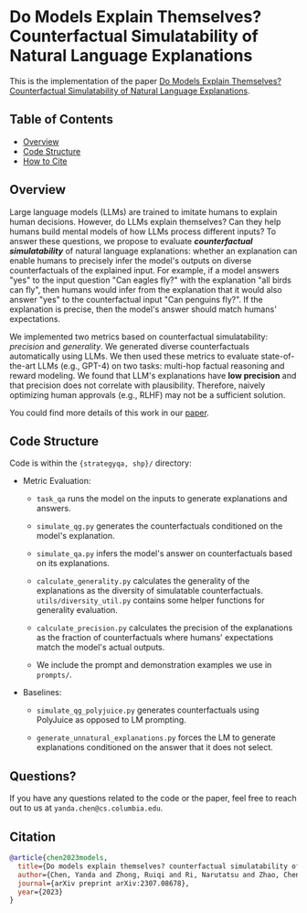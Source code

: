 # Do Models Explain Themselves? Counterfactual Simulatability of Natural Language Explanations

This is the implementation of the paper [Do Models Explain Themselves? Counterfactual Simulatability of Natural Language Explanations](https://arxiv.org/abs/2307.08678). 
## Table of Contents
* [Overview](#overview)
* [Code Structure](#code-structure)
* [How to Cite](#citation)

## Overview
Large language models (LLMs) are trained to imitate humans to explain human decisions. However, do LLMs explain themselves? Can they help humans build mental models of how LLMs process different inputs? To answer these questions, we propose to evaluate ***counterfactual simulatability*** of natural language explanations: whether an explanation can enable humans to precisely infer the model's outputs on diverse counterfactuals of the explained input. For example, if a model answers "yes" to the input question "Can eagles fly?" with the explanation "all birds can fly", then humans would infer from the explanation that it would also answer "yes" to the counterfactual input "Can penguins fly?". If the explanation is precise, then the model's answer should match humans' expectations.

We implemented two metrics based on counterfactual simulatability: *precision* and *generality*. We generated diverse counterfactuals automatically using LLMs. We then used these metrics to evaluate state-of-the-art LLMs (e.g., GPT-4) on two tasks: multi-hop factual reasoning and reward modeling. We found that LLM's explanations have **low precision** and that precision does not correlate with plausibility. Therefore, naively optimizing human approvals (e.g., RLHF) may not be a sufficient solution.

You could find more details of this work in our [paper](https://arxiv.org/abs/2307.08678).

## Code Structure
Code is within the `{strategyqa, shp}/` directory:

 - Metric Evaluation:
      - `task_qa` runs the model on the inputs to generate explanations and answers.

      - `simulate_qg.py` generates the counterfactuals conditioned on the model's explanation.

      - `simulate_qa.py` infers the model's answer on counterfactuals based on its explanations.

      - `calculate_generality.py` calculates the generality of the explanations as the diversity of simulatable counterfactuals. `utils/diversity_util.py` contains some helper functions for generality evaluation.

      - `calculate_precision.py` calculates the precision of the explanations as the fraction of counterfactuals where humans' expectations match the model's actual outputs.

      - We include the prompt and demonstration examples we use in `prompts/`.

 - Baselines:
      - `simulate_qg_polyjuice.py` generates counterfactuals using PolyJuice as opposed to LM prompting.

      - `generate_unnatural_explanations.py` forces the LM to generate explanations conditioned on the answer that it does not select.

## Questions?

If you have any questions related to the code or the paper, feel free to reach out to us at `yanda.chen@cs.columbia.edu`.

## Citation

```bibtex
@article{chen2023models,
  title={Do models explain themselves? counterfactual simulatability of natural language explanations},
  author={Chen, Yanda and Zhong, Ruiqi and Ri, Narutatsu and Zhao, Chen and He, He and Steinhardt, Jacob and Yu, Zhou and McKeown, Kathleen},
  journal={arXiv preprint arXiv:2307.08678},
  year={2023}
}
```